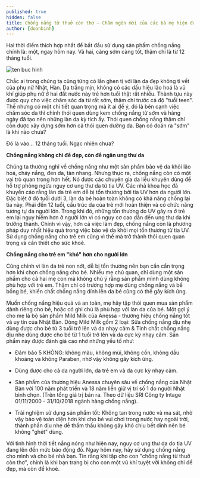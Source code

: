 ```yaml
---
published: true
hidden: false
title: Chống nắng từ thuở còn thơ – Châm ngôn mới của các bà mẹ hiện đại
author: [doanbinh] 
---
```



Hai thời điểm thích hợp nhất để bắt đầu sử dụng sản phẩm chống nắng chính là: một, ngay hôm nay. Và hai, càng sớm càng tốt, thậm chí là từ 12 tháng tuổi.

![ten buc hinh](http://afamilycdn.com/2019/5/22/photo-4-1558539500942891694025.jpg "ten buc hinh")



Chắc ai trong chúng ta cũng từng có lần ghen tị với làn da đẹp không tì vết của phụ nữ Nhật, Hàn. Da trắng mịn, không có các dấu hiệu lão hoá là vũ khí giúp phụ nữ ở hai đất nước này trẻ hơn tuổi thật rất nhiều. Thành tựu này được quy cho việc chăm sóc da từ rất sớm, thậm chí trước cả độ "tuổi teen". Thế nhưng có một chi tiết quan trọng mà ít ai để ý, đó là bên cạnh việc chăm sóc da thì chính thói quen dùng kem chống nắng từ sớm và hàng ngày đã tạo nên những làn da kỳ tích ấy. Thói quen chống nắng thậm chí còn được xây dựng sớm hơn cả thói quen dưỡng da. Bạn có đoán ra "sớm" là khi nào chưa?

Đó là vào… 12 tháng tuổi. Ngạc nhiên chưa?

**Chống nắng không chỉ để đẹp, còn để ngăn ung thư da**

Chúng ta thường nghĩ về chống nắng như một sản phẩm bảo vệ da khỏi lão hoá, cháy nắng, đen da, tàn nhang. Nhưng thực ra, chống nắng còn có một vai trò quan trọng hơn hết. Nó được các chuyên gia da liễu khuyên dùng để hỗ trợ phòng ngừa nguy cơ ung thư da từ tia UV. Các nhà khoa học đã khuyến cáo rằng làn da trẻ em dễ bị tổn thương bởi tia UV hơn da người lớn. Đặc biệt ở độ tuổi dưới 3, làn da bé hoàn toàn không có khả năng chống lại tia này. Phải đến 12 tuổi, cấu trúc da của trẻ mới hoàn thiện và có chức năng tương tự da người lớn. Trong khi đó, những tổn thương do UV gây ra ở trẻ em lại nguy hiểm hơn ở người lớn vì có nguy cơ cao dẫn đến ung thư da khi trưởng thành. Chính vì vậy, hơn cả việc làm đẹp, chống nắng còn là phương pháp duy nhất hiệu quả trong việc bảo vệ da khỏi mọi tổn thương từ tia UV. Sử dụng chống nắng cho trẻ em cũng vì thế mà trở thành thói quen quan trọng và cần thiết cho sức khoẻ.

**Chống nắng cho trẻ em "khó" hơn cho người lớn**

Cũng chính vì làn da trẻ non nớt, dễ bị tổn thương nên bạn cần cẩn trọng hơn khi chọn chống nắng cho bé. Nhiều mẹ chủ quan, chỉ dùng một sản phẩm cho cả hai mẹ con mà không chú ý rằng sản phẩm mình dùng không phù hợp với trẻ em. Thậm chí có trường hợp mẹ dùng chống nắng và bế bồng bé, khiến chất chống nắng dính lên da bé cũng có thể gây kích ứng.

Muốn chống nắng hiệu quả và an toàn, mẹ hãy tập thói quen mua sản phẩm dành riêng cho bé, hoặc có ghi chú là phù hợp với làn da của bé. Một gợi ý cho mẹ là bộ sản phẩm Mild Milk của Anessa - thương hiệu chống nắng tốt và uy tín của Nhật Bản. Dòng Mild Milk gồm 2 loại: Sữa chống nắng dịu nhẹ dùng được cho bé từ 3 tuổi trở lên và da nhạy cảm & Tinh chất chống nắng dịu nhẹ dùng được cho bé từ 1 tuổi trở lên và da cực kỳ nhạy cảm. Sản phẩm này được đánh giá cao nhờ những yếu tố như:

- Đảm bảo 5 KHÔNG: không màu, không mùi, không cồn, không dầu khoáng và không Paraben, nhờ vậy không gây kích ứng.

- Dùng được cho cả da người lớn, da trẻ em và da cực kỳ nhạy cảm.


- Sản phẩm của thương hiệu Anessa chuyên sâu về chống nắng của Nhật Bản với 100 năm phát triển và 18 năm liền giữ vị trí số 1 do người Nhật bình chọn. (Trên tổng giá trị bán ra. Theo dữ liệu SRI Công ty Intage 01/11/2000 - 31/10/2018 ngành hàng chống nắng).

- Trải nghiệm sử dụng sản phẩm tốt: Không tan trong nước và ma sát, nhờ vậy bảo vệ toàn diện hơn khi cho bé vui chơi trong nước hay ngoài trời, thành phần dịu nhẹ dễ thẩm thấu không gây khó chịu bết dính nên bé không "ghét" dùng.

Với tình hình thời tiết nắng nóng như hiện nay, nguy cơ ung thư da do tia UV đang lên đến mức báo động đỏ. Ngay hôm nay, hãy sử dụng chống nắng cho mình và cho bé nhà bạn. Tin rằng khi tập cho con "chống nắng từ thuở còn thơ", chính là khi bạn trang bị cho con một vũ khí tuyệt vời không chỉ để đẹp, mà còn để khoẻ.
